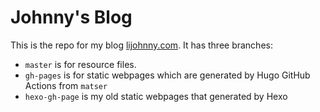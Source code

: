# Johnny's Blog 

This is the repo for my blog [lijohnny.com](http://lijohnny.com). It has three branches: 
- `master` is for resource files.
- `gh-pages` is for static webpages which are generated by Hugo GitHub Actions from `matser`
- `hexo-gh-page` is my old static webpages that generated by Hexo

